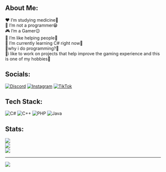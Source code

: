 ## About Me:
❤️ I’m studying medicine🙂<br>🌱 I’m not a programmer😁<br>🎮 I’m a Gamer😉<br>🌟 I’m like helping people🌟<br>🌱 I’m currently learning C# right now🐾<br>💬why i do programming?🤔<br>💫i like to work on projects that help improve the gaming experience and this is one of my hobbies🌌


## Socials:
[![Discord](https://img.shields.io/badge/Discord-%237289DA.svg?logo=discord&logoColor=white)](https://discord.gg/https://discord-avatar.com/en/user/874867657323712534) [![Instagram](https://img.shields.io/badge/Instagram-%23E4405F.svg?logo=Instagram&logoColor=white)](https://instagram.com/SofiaTheRabbit905) [![TikTok](https://img.shields.io/badge/TikTok-%23000000.svg?logo=TikTok&logoColor=white)](https://tiktok.com/@SofiaTheRabbit905) 

## Tech Stack:
![C#](https://img.shields.io/badge/c%23-%23239120.svg?style=flat-square&logo=c-sharp&logoColor=white) ![C++](https://img.shields.io/badge/c++-%2300599C.svg?style=flat-square&logo=c%2B%2B&logoColor=white) ![PHP](https://img.shields.io/badge/php-%23777BB4.svg?style=flat-square&logo=php&logoColor=white) ![Java](https://img.shields.io/badge/java-%23ED8B00.svg?style=flat-square&logo=java&logoColor=white)
## Stats:
![](https://github-readme-stats.vercel.app/api?username=SofiaTheRabbit905&theme=dark&hide_border=false&include_all_commits=false&count_private=false)<br/>
![](https://github-readme-streak-stats.herokuapp.com/?user=SofiaTheRabbit905&theme=dark&hide_border=false)<br/>
![](https://github-readme-stats.vercel.app/api/top-langs/?username=SofiaTheRabbit905&theme=dark&hide_border=false&include_all_commits=false&count_private=false&layout=compact)

---
[![](https://visitcount.itsvg.in/api?id=SofiaTheRabbit905&icon=4&color=6)](https://visitcount.itsvg.in)
